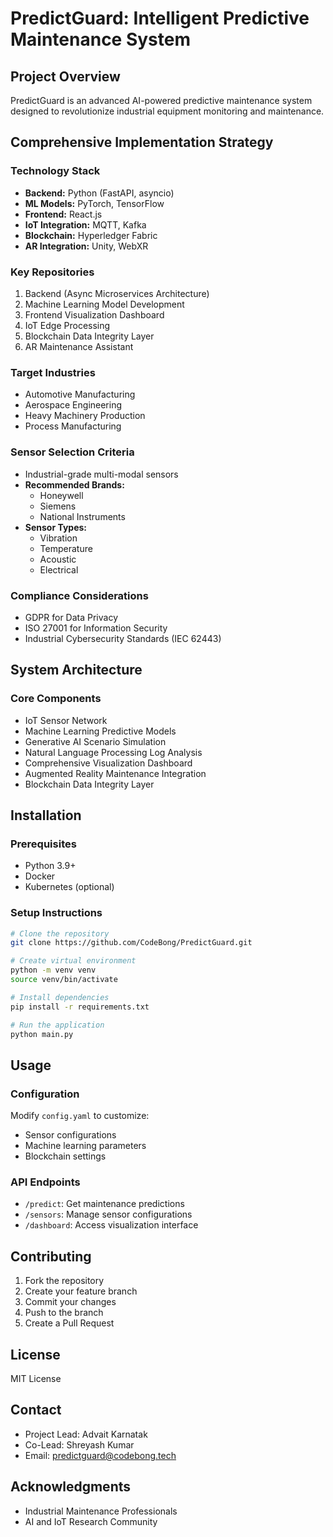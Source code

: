# PredictGuard: Intelligent Predictive Maintenance System

## Project Overview
PredictGuard is an advanced AI-powered predictive maintenance system designed to revolutionize industrial equipment monitoring and maintenance.

## Comprehensive Implementation Strategy

### Technology Stack
- **Backend:** Python (FastAPI, asyncio)
- **ML Models:** PyTorch, TensorFlow
- **Frontend:** React.js
- **IoT Integration:** MQTT, Kafka
- **Blockchain:** Hyperledger Fabric
- **AR Integration:** Unity, WebXR

### Key Repositories
1. Backend (Async Microservices Architecture)
2. Machine Learning Model Development
3. Frontend Visualization Dashboard
4. IoT Edge Processing
5. Blockchain Data Integrity Layer
6. AR Maintenance Assistant

### Target Industries
- Automotive Manufacturing
- Aerospace Engineering
- Heavy Machinery Production
- Process Manufacturing

### Sensor Selection Criteria
- Industrial-grade multi-modal sensors
- **Recommended Brands:** 
  - Honeywell
  - Siemens
  - National Instruments
- **Sensor Types:**
  - Vibration
  - Temperature
  - Acoustic
  - Electrical

### Compliance Considerations
- GDPR for Data Privacy
- ISO 27001 for Information Security
- Industrial Cybersecurity Standards (IEC 62443)

## System Architecture

### Core Components
- IoT Sensor Network
- Machine Learning Predictive Models
- Generative AI Scenario Simulation
- Natural Language Processing Log Analysis
- Comprehensive Visualization Dashboard
- Augmented Reality Maintenance Integration
- Blockchain Data Integrity Layer

## Installation

### Prerequisites
- Python 3.9+
- Docker
- Kubernetes (optional)

### Setup Instructions
```bash
# Clone the repository
git clone https://github.com/CodeBong/PredictGuard.git

# Create virtual environment
python -m venv venv
source venv/bin/activate

# Install dependencies
pip install -r requirements.txt

# Run the application
python main.py
```

## Usage

### Configuration
Modify `config.yaml` to customize:
- Sensor configurations
- Machine learning parameters
- Blockchain settings

### API Endpoints
- `/predict`: Get maintenance predictions
- `/sensors`: Manage sensor configurations
- `/dashboard`: Access visualization interface

## Contributing
1. Fork the repository
2. Create your feature branch
3. Commit your changes
4. Push to the branch
5. Create a Pull Request

## License
MIT License

## Contact
- Project Lead: Advait Karnatak
- Co-Lead: Shreyash Kumar
- Email: predictguard@codebong.tech

## Acknowledgments
- Industrial Maintenance Professionals
- AI and IoT Research Community